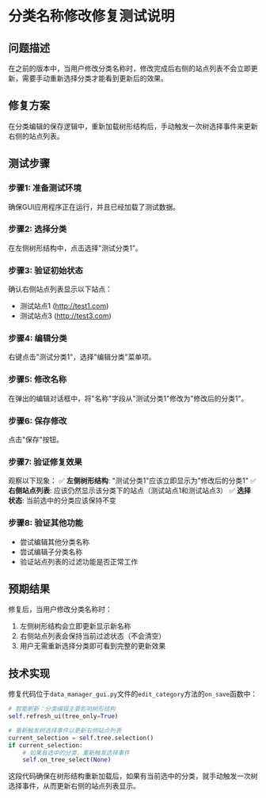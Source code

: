 # 分类名称修改修复测试说明

## 问题描述
在之前的版本中，当用户修改分类名称时，修改完成后右侧的站点列表不会立即更新，需要手动重新选择分类才能看到更新后的效果。

## 修复方案
在分类编辑的保存逻辑中，重新加载树形结构后，手动触发一次树选择事件来更新右侧的站点列表。

## 测试步骤

### 步骤1: 准备测试环境
确保GUI应用程序正在运行，并且已经加载了测试数据。

### 步骤2: 选择分类
在左侧树形结构中，点击选择"测试分类1"。

### 步骤3: 验证初始状态
确认右侧站点列表显示以下站点：
- 测试站点1 (http://test1.com)
- 测试站点3 (http://test3.com)

### 步骤4: 编辑分类
右键点击"测试分类1"，选择"编辑分类"菜单项。

### 步骤5: 修改名称
在弹出的编辑对话框中，将"名称"字段从"测试分类1"修改为"修改后的分类1"。

### 步骤6: 保存修改
点击"保存"按钮。

### 步骤7: 验证修复效果
观察以下现象：
✅ **左侧树形结构**: "测试分类1"应该立即显示为"修改后的分类1"
✅ **右侧站点列表**: 应该仍然显示该分类下的站点（测试站点1和测试站点3）
✅ **选择状态**: 当前选中的分类应该保持不变

### 步骤8: 验证其他功能
- 尝试编辑其他分类名称
- 尝试编辑子分类名称
- 验证站点列表的过滤功能是否正常工作

## 预期结果
修复后，当用户修改分类名称时：
1. 左侧树形结构会立即更新显示新名称
2. 右侧站点列表会保持当前过滤状态（不会清空）
3. 用户无需重新选择分类即可看到完整的更新效果

## 技术实现
修复代码位于`data_manager_gui.py`文件的`edit_category`方法的`on_save`函数中：

```python
# 智能刷新：分类编辑主要影响树形结构
self.refresh_ui(tree_only=True)

# 重新触发树选择事件以更新右侧站点列表
current_selection = self.tree.selection()
if current_selection:
    # 如果有选中的分类，重新触发选择事件
    self.on_tree_select(None)
```

这段代码确保在树形结构重新加载后，如果有当前选中的分类，就手动触发一次树选择事件，从而更新右侧的站点列表显示。